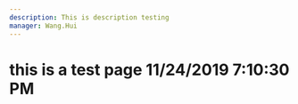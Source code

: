 ```yaml
---
description: This is description testing
manager: Wang.Hui
---
```

# this is a test page 11/24/2019 7:10:30 PM